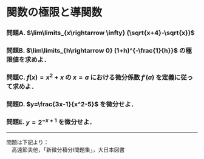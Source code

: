 
<!-- > pandoc adv.md --mathjax -c ../../css/mathjax.css --include-in-header=../in-header.txt --include-before-body=../before-body.txt --include-after-body=../after-body.txt -s -o adv.html -->

# 関数の極限と導関数

### 問題A. $\lim\limits_{x\rightarrow \infty} (\sqrt{x+4}-\sqrt{x})$

### 問題B. $\lim\limits_{h\rightarrow 0} (1+h)^{-\frac{1}{h}}$ の極限値を求めよ．

### 問題C. $f(x)=x^2+x$ の $x=a$ における微分係数 $f'(a)$ を定義に従って求めよ．

### 問題D. $y=\frac{3x-1}{x^2-5}$ を微分せよ．

### 問題E. $y=2^{-x+1}$ を微分せよ．

---

問題は下記より：  
　高遠節夫他，「新微分積分I問題集」，大日本図書
